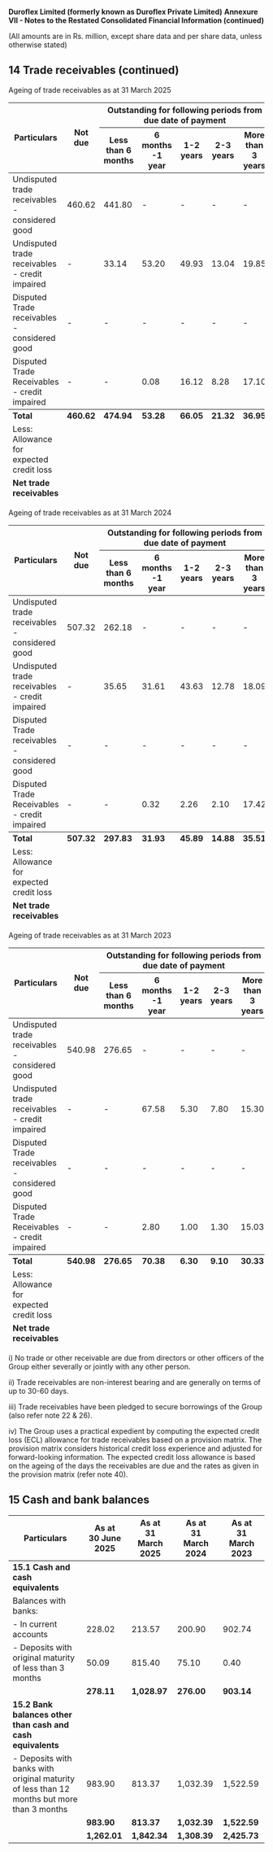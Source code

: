 **Duroflex Limited (formerly known as Duroflex Private Limited)**
**Annexure VII - Notes to the Restated Consolidated Financial Information (continued)**

(All amounts are in Rs. million, except share data and per share data, unless otherwise stated)

## 14 Trade receivables (continued)

Ageing of trade receivables as at 31 March 2025

<table><thead><tr><th rowspan="2">Particulars</th><th rowspan="2">Not due</th><th colspan="5">Outstanding for following periods from due date of payment</th></tr><tr><th>Less than 6 months</th><th>6 months -1 year</th><th>1-2 years</th><th>2-3 years</th><th>More than 3 years</th><th>Total</th></tr></thead><tbody><tr><td>Undisputed trade receivables - considered good</td><td>460.62</td><td>441.80</td><td>-</td><td>-</td><td>-</td><td>-</td><td>902.42</td></tr><tr><td>Undisputed trade receivables - credit impaired</td><td>-</td><td>33.14</td><td>53.20</td><td>49.93</td><td>13.04</td><td>19.85</td><td>169.16</td></tr><tr><td>Disputed Trade receivables - considered good</td><td>-</td><td>-</td><td>-</td><td>-</td><td>-</td><td>-</td><td>-</td></tr><tr><td>Disputed Trade Receivables - credit impaired</td><td>-</td><td>-</td><td>0.08</td><td>16.12</td><td>8.28</td><td>17.10</td><td>41.58</td></tr></tbody><tfoot><tr><td><strong>Total</strong></td><td><strong>460.62</strong></td><td><strong>474.94</strong></td><td><strong>53.28</strong></td><td><strong>66.05</strong></td><td><strong>21.32</strong></td><td><strong>36.95</strong></td><td><strong>1,113.16</strong></td></tr><tr><td>Less: Allowance for expected credit loss</td><td></td><td></td><td></td><td></td><td></td><td></td><td>(210.74)</td></tr><tr><td><strong>Net trade receivables</strong></td><td></td><td></td><td></td><td></td><td></td><td></td><td><strong>902.42</strong></td></tr></tfoot></table>

Ageing of trade receivables as at 31 March 2024

<table><thead><tr><th rowspan="2">Particulars</th><th rowspan="2">Not due</th><th colspan="5">Outstanding for following periods from due date of payment</th></tr><tr><th>Less than 6 months</th><th>6 months -1 year</th><th>1-2 years</th><th>2-3 years</th><th>More than 3 years</th><th>Total</th></tr></thead><tbody><tr><td>Undisputed trade receivables - considered good</td><td>507.32</td><td>262.18</td><td>-</td><td>-</td><td>-</td><td>-</td><td>769.50</td></tr><tr><td>Undisputed trade receivables - credit impaired</td><td>-</td><td>35.65</td><td>31.61</td><td>43.63</td><td>12.78</td><td>18.09</td><td>141.76</td></tr><tr><td>Disputed Trade receivables - considered good</td><td>-</td><td>-</td><td>-</td><td>-</td><td>-</td><td>-</td><td>-</td></tr><tr><td>Disputed Trade Receivables - credit impaired</td><td>-</td><td>-</td><td>0.32</td><td>2.26</td><td>2.10</td><td>17.42</td><td>22.10</td></tr></tbody><tfoot><tr><td><strong>Total</strong></td><td><strong>507.32</strong></td><td><strong>297.83</strong></td><td><strong>31.93</strong></td><td><strong>45.89</strong></td><td><strong>14.88</strong></td><td><strong>35.51</strong></td><td><strong>933.36</strong></td></tr><tr><td>Less: Allowance for expected credit loss</td><td></td><td></td><td></td><td></td><td></td><td></td><td>(180.28)</td></tr><tr><td><strong>Net trade receivables</strong></td><td></td><td></td><td></td><td></td><td></td><td></td><td><strong>753.08</strong></td></tr></tfoot></table>

Ageing of trade receivables as at 31 March 2023

<table><thead><tr><th rowspan="2">Particulars</th><th rowspan="2">Not due</th><th colspan="5">Outstanding for following periods from due date of payment</th></tr><tr><th>Less than 6 months</th><th>6 months -1 year</th><th>1-2 years</th><th>2-3 years</th><th>More than 3 years</th><th>Total</th></tr></thead><tbody><tr><td>Undisputed trade receivables - considered good</td><td>540.98</td><td>276.65</td><td>-</td><td>-</td><td>-</td><td>-</td><td>817.63</td></tr><tr><td>Undisputed trade receivables - credit impaired</td><td>-</td><td>-</td><td>67.58</td><td>5.30</td><td>7.80</td><td>15.30</td><td>95.98</td></tr><tr><td>Disputed Trade receivables - considered good</td><td>-</td><td>-</td><td>-</td><td>-</td><td>-</td><td>-</td><td>-</td></tr><tr><td>Disputed Trade Receivables - credit impaired</td><td>-</td><td>-</td><td>2.80</td><td>1.00</td><td>1.30</td><td>15.03</td><td>20.13</td></tr></tbody><tfoot><tr><td><strong>Total</strong></td><td><strong>540.98</strong></td><td><strong>276.65</strong></td><td><strong>70.38</strong></td><td><strong>6.30</strong></td><td><strong>9.10</strong></td><td><strong>30.33</strong></td><td><strong>933.74</strong></td></tr><tr><td>Less: Allowance for expected credit loss</td><td></td><td></td><td></td><td></td><td></td><td></td><td>(148.91)</td></tr><tr><td><strong>Net trade receivables</strong></td><td></td><td></td><td></td><td></td><td></td><td></td><td><strong>784.83</strong></td></tr></tfoot></table>

i) No trade or other receivable are due from directors or other officers of the Group either severally or jointly with any other person.

ii) Trade receivables are non-interest bearing and are generally on terms of up to 30-60 days.

iii) Trade receivables have been pledged to secure borrowings of the Group (also refer note 22 & 26).

iv) The Group uses a practical expedient by computing the expected credit loss (ECL) allowance for trade receivables based on a provision matrix. The provision matrix considers historical credit loss experience and adjusted for forward-looking information. The expected credit loss allowance is based on the ageing of the days the receivables are due and the rates as given in the provision matrix (refer note 40).

## 15 Cash and bank balances

<table><thead><tr><th>Particulars</th><th>As at<br/>30 June 2025</th><th>As at<br/>31 March 2025</th><th>As at<br/>31 March 2024</th><th>As at<br/>31 March 2023</th></tr></thead><tbody><tr><td><strong>15.1 Cash and cash equivalents</strong></td><td></td><td></td><td></td><td></td></tr><tr><td>Balances with banks:</td><td></td><td></td><td></td><td></td></tr><tr><td>- In current accounts</td><td>228.02</td><td>213.57</td><td>200.90</td><td>902.74</td></tr><tr><td>- Deposits with original maturity of less than 3 months</td><td>50.09</td><td>815.40</td><td>75.10</td><td>0.40</td></tr><tr><td></td><td><strong>278.11</strong></td><td><strong>1,028.97</strong></td><td><strong>276.00</strong></td><td><strong>903.14</strong></td></tr><tr><td><strong>15.2 Bank balances other than cash and cash equivalents</strong></td><td></td><td></td><td></td><td></td></tr><tr><td>- Deposits with banks with original maturity of less than 12 months but more than 3 months</td><td>983.90</td><td>813.37</td><td>1,032.39</td><td>1,522.59</td></tr><tr><td></td><td><strong>983.90</strong></td><td><strong>813.37</strong></td><td><strong>1,032.39</strong></td><td><strong>1,522.59</strong></td></tr><tr><td></td><td><strong>1,262.01</strong></td><td><strong>1,842.34</strong></td><td><strong>1,308.39</strong></td><td><strong>2,425.73</strong></td></tr></tbody></table>